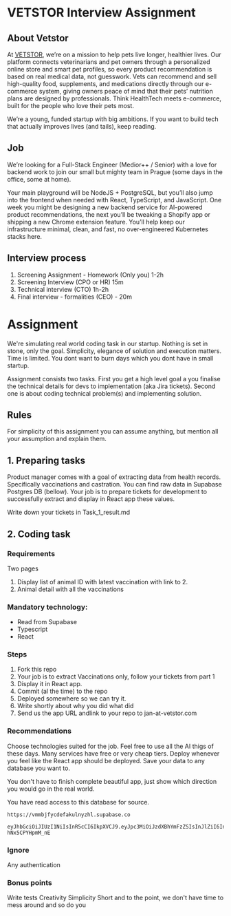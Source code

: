 # VETSTOR Interview Assignment 

## About Vetstor

At [VETSTOR](https://www.vetstor.cz/), we’re on a mission to help pets live longer, healthier lives. Our platform connects veterinarians and pet owners through a personalized online store and smart pet profiles, so every product recommendation is based on real medical data, not guesswork. Vets can recommend and sell high-quality food, supplements, and medications directly through our e-commerce system, giving owners peace of mind that their pets’ nutrition plans are designed by professionals. Think HealthTech meets e-commerce, built for the people who love their pets most.

We’re a young, funded startup with big ambitions. If you want to build tech that actually improves lives (and tails), keep reading.


## Job
We’re looking for a Full-Stack Engineer (Medior++ / Senior) with a love for backend work to join our small but mighty team in Prague (some days in the office, some at home).

Your main playground will be NodeJS + PostgreSQL, but you’ll also jump into the frontend when needed with React, TypeScript, and JavaScript. One week you might be designing a new backend service for AI-powered product recommendations, the next you’ll be tweaking a Shopify app or shipping a new Chrome extension feature. You’ll help keep our infrastructure minimal, clean, and fast, no over-engineered Kubernetes stacks here.

## Interview process
1. Screening Assignment - Homework (Only you) 1-2h
1. Screening Interview (CPO or HR) 15m
1. Technical interview (CTO) 1h-2h
1. Final interview - formalities (CEO) - 20m


# Assignment
We're simulating real world coding task in our startup. Nothing is set in stone, only the goal. Simplicity, elegance of solution and execution matters. Time is limited. You dont want to burn days which you dont have in small startup.

Assignment consists two tasks. First you get a high level goal a you finalise the technical details for devs to implementation (aka Jira tickets). Second one is about coding technical problem(s) and implementing solution.

## Rules
For simplicity of this assignment you can assume anything, but mention all your assumption and explain them.

## 1. Preparing tasks
Product manager comes with a goal of extracting data from health records. Specifically vaccinations and castration. You can find raw data in Supabase Postgres DB (bellow). Your job is to prepare tickets for development to successfully extract and display in React app these values.

Write down your tickets in Task_1_result.md

## 2. Coding task

### Requirements
Two pages
1. Display list of animal ID with latest vaccination with link to 2.
1. Animal detail with all the vaccinations

### Mandatory technology:
* Read from Supabase
* Typescript
* React

### Steps
1. Fork this repo
1. Your job is to extract Vaccinations only, follow your tickets from part 1
1. Display it in React app. 
1. Commit (al the time) to the repo
1. Deployed somewhere so we can try it. 
1. Write shortly about why you did what did
1. Send us the app URL andlink to your repo to jan-at-vetstor.com

### Recommendations
Choose technologies suited for the job. Feel free to use all the AI thigs of these days. Many services have free or very cheap tiers. Deploy whenever you feel like the React app should be deployed. Save your data to any database you want to. 

You don't have to finish complete beautiful app, just show which direction you would go in the real world. 

You have read access to this database for source.

```
https://vmmbjfycdefakulnyzhl.supabase.co
```
```
eyJhbGciOiJIUzI1NiIsInR5cCI6IkpXVCJ9.eyJpc3MiOiJzdXBhYmFzZSIsInJlZiI6InZtbWJqZnljZGVmYWt1bG55emhsIiwicm9sZSI6ImFub24iLCJpYXQiOjE3NTU1OTQ3NDAsImV4cCI6MjA3MTE3MDc0MH0.GrkUW60Hm4vj68zazse1H1GIyg9A-hNx5CPYHpmM_nE
```

### Ignore
Any authentication

### Bonus points
Write tests
Creativity
Simplicity
Short and to the point, we don't have time to mess around and so do you